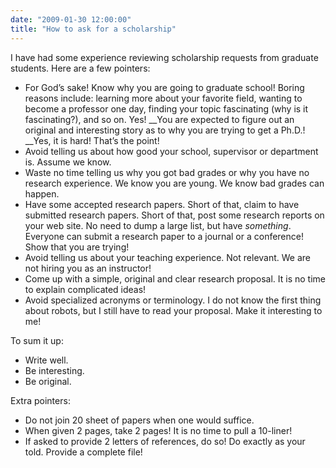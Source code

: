 ```yaml
---
date: "2009-01-30 12:00:00"
title: "How to ask for a scholarship"
---
```




I have had some experience reviewing scholarship requests from graduate students. Here are a few pointers:

- For God&rsquo;s sake! Know why you are going to graduate school! Boring reasons include: learning more about your favorite field, wanting to become a professor one day, finding your topic fascinating (why is it fascinating?), and so on. Yes! __You are expected to figure out an original and interesting story as to why you are trying to get a Ph.D.! __Yes, it is hard! That&rsquo;s the point!
- Avoid telling us about how good your school, supervisor or department is. Assume we know.
- Waste no time telling us why you got bad grades or why you have no research experience. We know you are young. We know bad grades can happen.
- Have some accepted research papers. Short of that, claim to have submitted research papers. Short of that, post some research reports on your web site. No need to dump a large list, but have <em>something</em>. Everyone can submit a research paper to a journal or a conference! Show that you are trying!
- Avoid telling us about your teaching experience. Not relevant. We are not hiring you as an instructor!
- Come up with a simple, original and clear research proposal. It is no time to explain complicated ideas!
- Avoid specialized acronyms or terminology. I do not know the first thing about robots, but I still have to read your proposal. Make it interesting to me!


To sum it up:

- Write well.
- Be interesting.
- Be original.


Extra pointers:

- Do not join 20 sheet of papers when one would suffice.
- When given 2 pages, take 2 pages! It is no time to pull a 10-liner!
- If asked to provide 2 letters of references, do so! Do exactly as your told. Provide a complete file!


